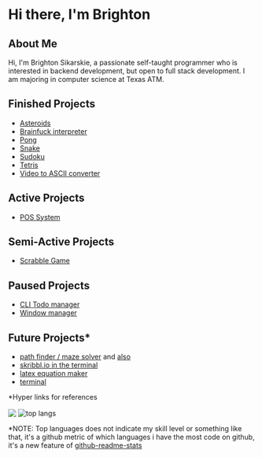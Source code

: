 <h1>Hi there, I'm Brighton</h1>

<h2>About Me</h2>
Hi, I'm Brighton Sikarskie, a passionate self-taught programmer who is interested in backend development, but open to full stack development. I am majoring in computer science at Texas ATM.

<h2>Finished Projects</h2>

- [Asteroids](https://github.com/bsikar/asteroids)
- [Brainfuck interpreter](https://github.com/bsikar/brainfuck)
- [Pong](https://github.com/bsikar/pong)
- [Snake](https://github.com/bsikar/snake)
- [Sudoku](https://github.com/bsikar/sudoku)
- [Tetris](https://github.com/bsikar/tetris)
- [Video to ASCII converter](https://github.com/bsikar/video-to-ascii)

<h2>Active Projects</h2>

- [POS System](https://github.com/bsikar/pos-system)

<h2>Semi-Active Projects</h2>

- [Scrabble Game](https://github.com/bsikar/scrabble)

<h2>Paused Projects</h2>

- [CLI Todo manager](https://github.com/bsikar/voodo)
- [Window manager](https://github.com/bsikar/windex)

<h2>Future Projects*</h2>

- [path finder / maze solver](https://github.com/AshishS-1123/Maze-Solver) and [also](https://github.com/ivan-ristovic/maze-pathfinder)
- [skribbl.io in the terminal](https://github.com/elkowar/Termibbl)
- [latex equation maker](https://github.com/marktext/marktext)
- [terminal](https://st.suckless.org/)

*Hyper links for references

<a><img align="center" src="https://github-readme-stats.vercel.app/api?username=bsikar&show_icons=true&theme=dark"/></a>
<a><img align="center" alt="top langs" src="https://github-readme-stats.vercel.app/api/top-langs/?username=bsikar&layout=compact&langs_count=8&theme=dark&count_private=false"/></a>


*NOTE: Top languages does not indicate my skill level or something like that, it's a github metric of which languages i have the most code on github, it's a new feature of [github-readme-stats](https://github.com/anuraghazra/github-readme-stats)<br/>

